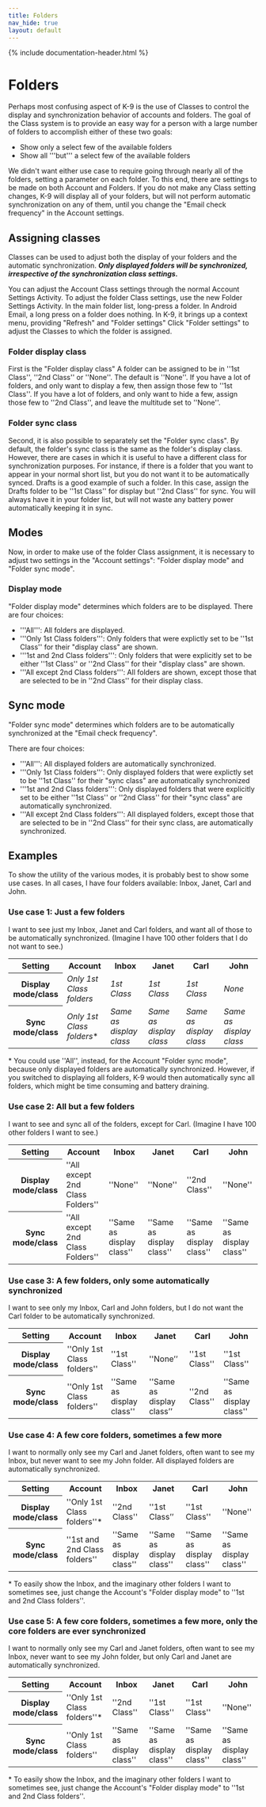 ```yaml
---
title: Folders 
nav_hide: true
layout: default
---
```


{% include documentation-header.html %}

# Folders

Perhaps most confusing aspect of K-9 is the use of Classes to control the display and synchronization behavior of accounts and folders.  The goal of the Class system is to provide an easy way for a person with a large number of folders to accomplish either of these two goals:

* Show only a select few of the available folders
* Show all '''but''' a select few of the available folders

We didn't want either use case to require going through nearly all of the folders, setting a parameter on each folder.  To this end, there are settings to be made on both Account and Folders. If you do not make any Class setting changes, K-9 will display all of your folders, but will not perform automatic synchronization on any of them, until you change the "Email check frequency" in the Account settings.

## Assigning classes

Classes can be used to adjust both the display of your folders and the automatic synchronization. ***Only displayed folders will be synchronized, irrespective of the synchronization class settings.***

You can adjust the Account Class settings through the normal Account Settings Activity.  To adjust the folder Class settings, use the new Folder Settings Activity. In the main folder list, long-press a folder. In Android Email, a long press on a folder does nothing. In K-9, it brings up a context menu, providing "Refresh" and "Folder settings" Click "Folder settings" to adjust the Classes to which the folder is assigned.

### Folder display class

First is the "Folder display class"  A folder can be assigned to be in ''1st Class'', ''2nd Class'' or ''None''. The default is ''None''. If you have a lot of folders, and only want to display a few, then assign those few to ''1st Class''. If you have a lot of folders, and only want to hide a few, assign those few to ''2nd Class'', and leave the multitude set to ''None''.

### Folder sync class

Second, it is also possible to separately set the "Folder sync class". By default, the folder's sync class is the same as the folder's display class. However, there are cases in which it is useful to have a different class for synchronization purposes. For instance, if there is a folder that you want to appear in your normal short list, but you do not want it to be automatically synced. Drafts is a good example of such a folder. In this case, assign the Drafts folder to be ''1st Class'' for display but ''2nd Class'' for sync. You will always have it in your folder list, but will not waste any battery power automatically keeping it in sync.

## Modes

Now, in order to make use of the folder Class assignment, it is necessary to adjust two settings in the "Account settings": "Folder display mode" and "Folder sync mode".

### Display mode

"Folder display mode" determines which folders are to be displayed.
There are four choices:

* '''All''': All folders are displayed.
* '''Only 1st Class folders''': Only folders that were explictly set to be ''1st Class'' for their "display class" are shown.
* '''1st and 2nd Class folders''': Only folders that were explicitly set to be either ''1st Class'' or ''2nd Class'' for their "display class" are shown.
* '''All except 2nd Class folders''': All folders are shown, except those that are selected to be in ''2nd Class'' for their display class.

## Sync mode

"Folder sync mode" determines which folders are to be automatically synchronized at the "Email check frequency".

There are four choices:

* '''All''': All displayed folders are automatically synchronized.
* '''Only 1st Class folders''': Only displayed folders that were explictly set to be ''1st Class'' for their "sync class" are automatically synchronized
* '''1st and 2nd Class folders''': Only displayed folders that were explicitly set to be either ''1st Class'' or ''2nd Class'' for their "sync class" are automatically synchronized.
* '''All except 2nd Class folders''': All displayed folders, except those that are selected to be in ''2nd Class'' for their sync class, are automatically synchronized.

## Examples

To show the utility of the various modes, it is probably best to show some use cases. In all cases, I have four folders available: Inbox, Janet, Carl and John.

### Use case 1: Just a few folders

I want to see just my Inbox, Janet and Carl folders, and want all of those to be automatically synchronized. (Imagine I have 100 other folders that I do not want to see.)

<table>
<tbody><tr>
<th>Setting</th>
<th>Account</th>
<th>Inbox</th>
<th>Janet</th>
<th>Carl</th>
<th>John</th>
</tr>
<tr>
<th>Display mode/class</th>
<td><i>Only 1st Class folders</i></td>
<td><i>1st Class</i></td>
<td><i>1st Class</i></td>
<td><i>1st Class</i></td>
<td><i>None</i></td>
</tr>
<tr>
<th>Sync mode/class</th>
<td><i>Only 1st Class folders</i>*</td>
<td><i>Same as display  class</i></td>
<td><i>Same as display class</i></td>
<td><i>Same as display class</i></td>
<td><i>Same as display class</i></td>
</tr>
</tbody></table>

\* You could use ''All'', instead, for the Account "Folder sync mode", because only displayed folders are automatically synchronized. However, if you switched to displaying all folders, K-9 would then automatically sync all folders, which might be time consuming and battery draining.

### Use case 2: All but a few folders

I want to see and sync all of the folders, except for Carl. (Imagine I have 100 other folders I want to see.)

<table>
<tr>
<th>Setting</th>
<th>Account</th>
<th>Inbox</th>
<th>Janet</th>
<th>Carl</th>
<th>John</th>
</tr>
<tr>
<th>Display mode/class</th>
<td>''All except 2nd Class Folders''</td>
<td>''None''</td>
<td>''None''</td>
<td>''2nd Class''</td>
<td>''None''</td>
</tr><tr>
<th>Sync mode/class</th>
<td>''All except 2nd Class Folders''</td>
<td>''Same as display class''</td>
<td>''Same as display class''</td>
<td>''Same as display class''</td>
<td>''Same as display class''</td>
</tr>
</tbody>
</table>


### Use case 3: A few folders, only some automatically synchronized

I want to see only my Inbox, Carl and John folders, but I do not want the Carl folder to be automatically synchronized.

<table>
<tr>
<th>Setting</th>
<th>Account</th>
<th>Inbox</th>
<th>Janet</th>
<th>Carl</th>
<th>John</th>
</tr>
<tr>
<th>Display mode/class</th>
<td>''Only 1st Class folders''</td>
<td>''1st Class''</td>
<td>''None’’</td>
<td>''1st Class''</td>
<td>''1st Class''</td>
</tr>
<tr>
<th>Sync mode/class</th>
<td>''Only 1st Class folders''</td>
<td>''Same as display class''</td>
<td>''Same as display class’’</td>
<td>''2nd Class''</td>
<td>''Same as display class''</td>
</tr>
</tbody>
</table>


### Use case 4: A few core folders, sometimes a few more

I want to normally only see my Carl and Janet folders, often want to see my Inbox, but never want to see my John folder.  All displayed folders are automatically synchronized.

<table>
<tr>
<th>Setting</th>
<th>Account</th>
<th>Inbox</th>
<th>Janet</th>
<th>Carl</th>
<th>John</th>
</tr>
<tr>
<th>Display mode/class</th>
<td>''Only 1st Class folders''*</td>
<td>''2nd Class''</td>
<td>''1st Class’’</td>
<td>''1st Class''</td>
<td>''None''</td>
</tr>
<tr>
<th>Sync mode/class</th>
<td>''1st and 2nd Class folders''</td>
<td>''Same as display class''</td>
<td>''Same as display class''</td>
<td>''Same as display class''</td>
<td>''Same as display class''</td>
</tr>
</tbody>
</table>


<nowiki>*</nowiki> To easily show the Inbox, and the imaginary other folders I want to sometimes see, just change the Account's "Folder display mode" to ''1st and 2nd Class folders''.


### Use case 5: A few core folders, sometimes a few more, only the core folders are ever synchronized

I want to normally only see my Carl and Janet folders, often want to see my Inbox, never want to see my John folder, but only Carl and Janet are automatically synchronized.

<table>
<tr>
<th>Setting</th>
<th>Account</th>
<th>Inbox</th>
<th>Janet</th>
<th>Carl</th>
<th>John</th>
</tr>
<tr>
<th>Display mode/class</th>
<td>''Only 1st Class folders''*</td>
<td>''2nd Class''</td>
<td>''1st Class''</td>
<td>''1st Class''</td>
<td>''None''</td>
</tr>
<tr>
<th>Sync mode/class</th>
<td>''Only 1st Class folders''</td>
<td>''Same as display class''</td>
<td>''Same as display class''</td>
<td>''Same as display class''</td>
<td>''Same as display class''</td>
</tr>
</tbody>
</table>

<nowiki>*</nowiki> To easily show the Inbox, and the imaginary other folders I want to sometimes see, just change the Account's "Folder display mode" to ''1st and 2nd Class folders''.
